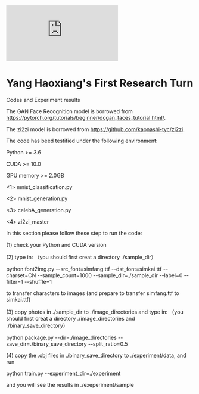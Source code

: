 ![pdf report](https://github.com/yanghaoxiang7/Yang-Haoxiang-s-First-Research-Turn/blob/master/report1.pdf)

# Yang Haoxiang's First Research Turn
Codes and Experiment results

The GAN Face Recognition model is borrowed from https://pytorch.org/tutorials/beginner/dcgan_faces_tutorial.html/.

The zi2zi model is borrowed from https://github.com/kaonashi-tyc/zi2zi.

The code has beed testified under the following environment:

Python >= 3.6

CUDA >= 10.0

GPU memory >= 2.0GB

<1> mnist_classification.py

<2> mnist_generation.py

<3> celebA_generation.py

<4> zi2zi_master

In this section please follow these step to run the code:

(1) check your Python and CUDA version

(2) type in: （you should first creat a directory ./sample_dir）

python font2img.py --src_font=simfang.ttf --dst_font=simkai.ttf --charset=CN --sample_count=1000 --sample_dir=./sample_dir --label=0 --filter=1 --shuffle=1

to transfer characters to images (and prepare to transfer simfang.ttf to simkai.ttf)

(3) copy photos in ./sample_dir to ./image_directories and type in: （you should first creat a directory ./image_directories and ./binary_save_directory）

python package.py --dir=./image_directories --save_dir=./binary_save_directory --split_ratio=0.5

(4) copy the .obj files in ./binary_save_directory to ./experiment/data, and run

python train.py --experiment_dir=./experiment

and you will see the results in ./exeperiment/sample
